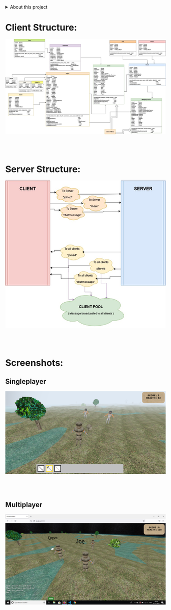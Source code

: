 <details>
    <summary>About this project</summary>
<br/>A 3D Third Person Perspective game developed using javascript.
<br/><br/>Three.js library used for 3D rendering of objects, characters and NPCs.
<br/><br/>Socket.io used to obtain synchronzation among clients in multiplayer mode.
<br/><br/>Gamemodes:
<ul>
    <li>Singleplayer  : Destroy endless spawning bots until you run out of health.</li>
    <li>Multiplayer   : Compete with real players in a free for all battle .</li>
</ul>
<br/><br/><br/>
</details>

# Client Structure:

<img src='./assets/client.jpg'/>
<br/><br/>
<br/><br/>

# Server Structure:

<img src='./assets/server.jpg'/>
<br/><br/>
<br/><br/>

# Screenshots:

## Singleplayer

<img src='./assets/singleplayer.png'/>
<br/><br/>
<br/><br/>


## Multiplayer

<img src='./assets/multiplayer.png'/>